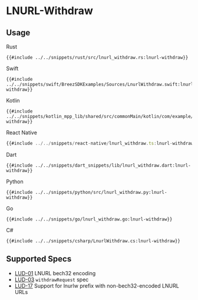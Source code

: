 # LNURL-Withdraw


## Usage

<custom-tabs category="lang">
<div slot="title">Rust</div>
<section>

```rust,ignore
{{#include ../../snippets/rust/src/lnurl_withdraw.rs:lnurl-withdraw}}
```
</section>

<div slot="title">Swift</div>
<section>

```swift,ignore
{{#include ../../snippets/swift/BreezSDKExamples/Sources/LnurlWithdraw.swift:lnurl-withdraw}}
```
</section>

<div slot="title">Kotlin</div>
<section>

```kotlin,ignore
{{#include ../../snippets/kotlin_mpp_lib/shared/src/commonMain/kotlin/com/example/kotlinmpplib/LnurlWithdraw.kt:lnurl-withdraw}}
```
</section>

<div slot="title">React Native</div>
<section>

```typescript
{{#include ../../snippets/react-native/lnurl_withdraw.ts:lnurl-withdraw}}
```
</section>

<div slot="title">Dart</div>
<section>

```dart,ignore
{{#include ../../snippets/dart_snippets/lib/lnurl_withdraw.dart:lnurl-withdraw}}
```
</section>

<div slot="title">Python</div>
<section>

```python,ignore
{{#include ../../snippets/python/src/lnurl_withdraw.py:lnurl-withdraw}}
```
</section>

<div slot="title">Go</div>
<section>

```go,ignore
{{#include ../../snippets/go/lnurl_withdraw.go:lnurl-withdraw}}
```
</section>

<div slot="title">C#</div>
<section>

```cs,ignore
{{#include ../../snippets/csharp/LnurlWithdraw.cs:lnurl-withdraw}}
```
</section>
</custom-tabs>

## Supported Specs

- [LUD-01](https://github.com/lnurl/luds/blob/luds/01.md) LNURL bech32 encoding
- [LUD-03](https://github.com/lnurl/luds/blob/luds/03.md) `withdrawRequest` spec
- [LUD-17](https://github.com/lnurl/luds/blob/luds/17.md) Support for lnurlw prefix with non-bech32-encoded LNURL URLs

